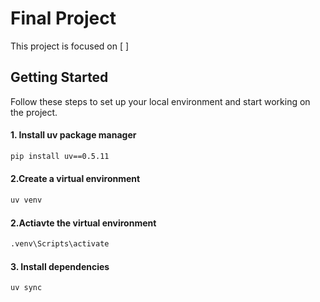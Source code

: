 # Final Project

This project is focused on [ ]

## Getting Started

Follow these steps to set up your local environment and start working on the project.

#### 1. Install uv package manager
```bash
pip install uv==0.5.11
```

#### 2.Create a virtual environment
```bash
uv venv
```

#### 2.Actiavte the virtual environment
```bash
.venv\Scripts\activate
```

#### 3. Install dependencies
```bash
uv sync
```
 